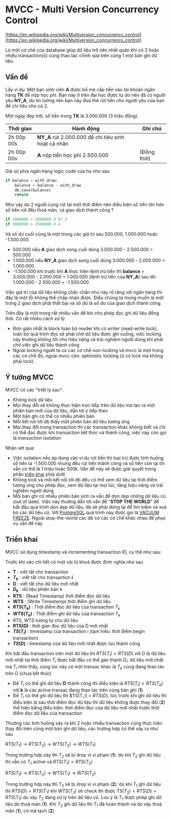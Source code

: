 # MVCC - Multi Version Concurrency Control

[https://en.wikipedia.org/wiki/Multiversion_concurrency_control](https://en.wikipedia.org/wiki/Multiversion_concurrency_control)

Là một cơ chế của database giúp dữ liệu trở nên nhất quán khi có 2 hoặc nhiều transaction(s) cùng thao tác chỉnh sửa trên cùng 1 một bản ghi dữ liệu.

## Vấn đề

Lấy ví dụ: Một bạn sinh viên **A** được bố mẹ cấp tiền vào tài khoản ngân hàng **TK** để nộp học phí. Bạn này ở trên đại học được tự do nên đã có người yêu **NY_A**, do tin tưởng nên bạn này đưa thẻ rút tiền cho người yêu của bạn để chi tiêu cho cả 2.

Một ngày đẹp trời, số tiền trong **TK** là 3.000.000 (3 triệu đồng).

| Thời gian | Hành động  | Ghi chú  |
|-----------|------------|----------|
| 2h 00p 00s  | **NY_A** rút 2.000.000 để chi tiêu sinh hoạt cá nhân |   |
| 2h 00p 00s  | **A** nộp tiền học phí 2.500.000    | (Đồng thời) |

Giả sử phía ngân hàng logic code của họ như sau

```python
if balance > with_draw:
    balance = balance - with_draw
    db.save(balance)
    return
```

Như vậy do 2 người cùng rút tại một thời điểm nên điều kiện số tiền lớn hơn số tiền rút đều thoả mãn, và giao dịch thành công ?

```python
if 3000000 > 2000000 # NY_A
if 3000000 > 2500000 # A
```

Và số dư cuối cùng là một trong các giá trị sau 500.000, 1.000.000 hoặc -1.500.000:

- 500.000 nếu **A** giao dịch xong cuối dùng 3.000.000 - 2.500.000 = 500.000
- 1.000.000 nếu **NY_A** giao dịch xong cuối dùng 3.000.000 - 2.000.000 = 1.000.000
- -1.500.000 khi trước khi **A** thực hiện lệnh trừ tiền thì **balance** = 3.000.000 - 2.000.000 = 1.000.000 (lệnh trừ tiền của **NY_A**) sau đó 1.000.000 - 2.500.000 = -1.500.000

Việc giá trị của dữ liệu không chắc chắn như này rõ ràng với ngân hàng thì đây là một lỗi không thể chấp nhận được. Điều chúng ta mong muốn là một trong 2 giao dịch phải thất bại và số dư là số dư của giao dịch thành công.

Trên đây là một trong rất nhiều vấn đề khi cho phép đọc ghi dữ liệu đồng thời. Có rất nhiều cách xử lý:

- Đơn giản nhất là block toàn bộ reader khi có writer (read-write lock), toàn bộ quá trình đọc sẽ phải chờ dữ liệu được ghi xuống, việc locking này thường không tốt cho hiệu năng và trải nghiệm người dùng khi phải chờ việc ghi dữ liệu thành công
- Ngoài locking người ta có các cơ chế non-locking và mvcc là một trong các cơ chế đó, ngoài mvcc còn: optimistic locking (ừ có lock mà không phải lock)

## Ý tưởng MVCC

MVCC có các "triết lý sau":

- Không lock dữ liệu
- Mọi thay đổi sẽ không thực hiện trực tiếp trên dữ liệu mà tạo ra một phiên bản mới của dữ liệu, dẫn tới ý tiếp theo
- Một bản ghi có thể có nhiều phiên bản
- Mỗi kết nối tới db thấy một phiên bản dữ liệu tương ứng
- Mọi thay đổi trong transaction thì các transaction khác không biết và chỉ có thể đọc được khi transaction kết thúc và thành công, việc này còn gọi là _transaction isolation_

Nhận xét qua:

- Việc isolation nếu áp dụng vào ví dụ rút tiền thì loại trừ được tình huống số tiền là -1.500.000 nhưng đều rút tiền thành công và số tiền còn lại thì vẫn có thể là 1 triệu hoặc 500k. Vấn đề này sẽ được giải quyết trong phần [triển khai](#triển-khai) phía dưới
- Không lock và mỗi kết nối tới db đều có thể xem dữ liệu tại thời điểm tương ứng cho phép đọc, xem dữ liệu tại mọi lúc, tăng hiệu năng và trải nghiệm người dùng
- Mỗi bản ghi có nhiều phiên bản sinh ra vấn đề dọn dẹp những dữ liệu cũ (out of date). Việc này thường dẫn tới vấn đề "**STOP THE WORLD**" để bắt đầu quá trình dọn dẹp dữ liệu, db sẽ phải dừng lại để tìm kiếm và xoá bỏ các dữ liệu cũ. Với [PostgreSQL](https://www.postgresql.org/) quá trình này được gọi là [VACUUM FREEZE](https://www.postgresql.org/docs/14/sql-vacuum.html). Ngoài stop-the-world các db có các cơ chế khác nhau để phục vụ vấn đề này

## Triển khai

MVCC sử dụng timestamp và incrementing transaction ID, cụ thể như sau:

Trước khi vào chi tiết có một vài từ khoá được định nghĩa như sau

- **T** : viết tắt cho transaction
- **$T_k$** : viết tắt cho transaction **i**
- **D** : viết tắt cho dữ liệu mới nhất
- **$D_k$** : dữ liệu phiên bản k
- **RTS** : (Read Timestamp) thời điểm đọc dữ liệu
- **WTS** : (Write Timestamp) thời điểm ghi dữ liệu
- **$RTS(T_k)$** : Thời điểm đọc dữ liệu của transaction $T_k$
- **$WTS(T_k)$** : Thời điểm ghi dữ liệu của transaction $T_k$
- RTS, WTS tương tự cho dữ liệu
- **RTS(D)** : thời gian đọc dữ liệu của D mới nhất
- **$TS(T_i)$** : timestamp của transaction i (tạm hiểu: thời điểm begin transaction)
- **$TS(D)$** : timestamp của dữ liệu mới nhất được lưu thành công

Khi bắt đầu transaction trên một dữ liệu thì $RTS(T_i) > RTS(D)$ với D là dữ liệu mới nhất tại thời điểm $T_i$ được bắt đầu có thể gán thành $D_i$: dữ liệu mới nhất mà $T_i$ nhìn thấy, cùng lúc này có một transac khác là $T_k$ cùng đang thao tác trên D (chưa kết thúc)

- Để $T_i$ có thể ghi dữ liệu **D** thành công thì điều kiện là $RTS(T_i) < RTS(T_k)$ với **k** là các active transac đang thao tác trên cùng bản ghi (**1**)
- Để $T_i$ có thể ghi dữ liệu thì $TS(T_i) > $RTS(D)$, tức trước khi ghi dữ liệu thì điều kiện là sau thời điểm đọc dữ liệu thì dữ liệu không được thay đổi (**2**) thể hiện bằng điều kiện: thời điểm đọc của dữ liệu mới nhất trước thời điểm đọc dữ liệu của transaction

Thường các tình huống xảy ra khi 2 hoặc nhiều transaction cùng thực hiện thay đổi trên cùng một bản ghi dữ liệu, các trường hợp có thể xảy ra như sau

$RTS(T_1)$ -> $RTS(T_2)$ -> $WTS(T_2)$ -> $WTS(T_1)$

Trong trường hợp này thì $T_2$ sẽ bị drop vì vi phạm (**1**): do khi $T_2$ ghi dữ liệu thì vẫn có $T_1$ active và $RTS(T_1) < RTS(T_2)$

$RTS(T_1)$ -> $RTS(T_2)$ -> $WTS(T_1)$ -> $WTS(T_2)$

Trong trường hợp này thì $T_2$ sẽ bị drop vì vi phạm (**2**): do khi $T_1$ ghi dữ liệu thì $RTS(D) = RTS(T_1)$ khi $WTS(T_2)$ sẽ check thì được $TS(T_2) < RTS(D) = RTS(T_1)$ do vậy $T_2$ đang xử lý trên dữ liệu cũ. Lưu ý là $T_1$ được phép ghi dữ liệu do thoả mãn (**1**). Khi $T_2$ ghi dữ liệu thì $T_1$ đã hoàn thành và do vậy thoả mãn (**1**), cơ mà tạch (**2**)
